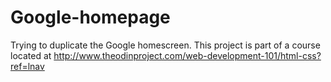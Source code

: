 # Google-homepage
Trying to duplicate the Google homescreen.
This project is part of a course located at http://www.theodinproject.com/web-development-101/html-css?ref=lnav
